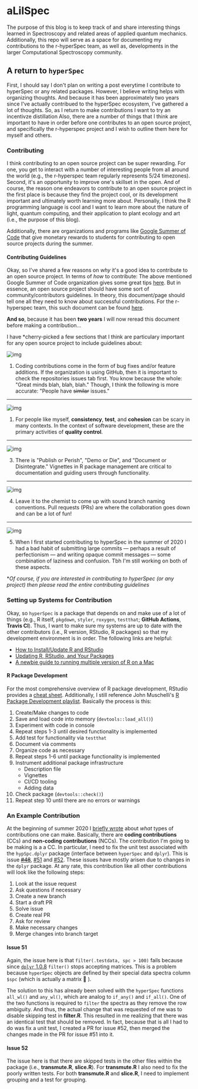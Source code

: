 # aLilSpec

The purpose of this blog is to keep track of and share interesting things learned in Spectroscopy and related areas of applied quantum mechanics. Additionally, this repo will serve as a space for documenting my contributions to the r-hyperSpec team, as well as, developments in the larger Computational Spectroscopy community.

## A return to `hyperSpec`
First, I should say I don't plan on writing a post everytime I contribute to hyperSpec or any related packages. However, I believe writing helps with organizing thoughts. And because it has been approximately two years since I've actually contribued to the hyperSpec ecosystem, I've gathered a lot of thoughts. So, as I return to make contributions I want to try an incentivze distillation Also, there are a number of things that I think are important to have in order before one contributes to an open source project, and specifically the r-hyperspec project and I wish to outline them here for myself and others.

### Contributing
I think contributing to an open source project can be super rewarding. For one, you get to interact with a number of interesting people from all around the world (e.g., the r-hyperspec team regularly represents 5/24 timezones). Second, it's an opportunity to improve one's skillset in the open. And of course, the reason one endeavors to contribute to an open source project in the first place is because they find the project cool, or its development important and ultimately worth learning more about. Personally, I think the R programming language is cool and I want to learn more about the nature of light, quantum computing, and their application to plant ecology and art (i.e., the purpose of this blog).

Additionally, there are organizations and programs like [Google Summer of Code](https://summerofcode.withgoogle.com/) that give monetary rewards to students for contributing to open source projects during the summer.

#### Contributing Guidelines
Okay, so I've shared a few reasons on *why* it's a good idea to contribute to an open source project. In terms of *how* to contribute: The above mentioned Google Summer of Code organization gives some great tips [here](https://google.github.io/gsocguides/student/making-first-contact). But in essence, an open source project should have some sort of community/contributors guidelines. In theory, this document/page should tell one all they need to know about successful contributions. For the r-hyperspec team, this such document can be found [here](https://r-hyperspec.github.io/hyperSpec/CONTRIBUTING.html).

**And so**, because it has been **two years** I will now reread this document before making a contribution...

I have *cherry-picked a few sections that I think are particulary important for any open source project to include guidelines about:
<br>

![img](post_1/reporting_bugs.png)

1. Coding contributions come in the form of bug fixes and/or feature additions. If the organization is using GitHub, then it is important to check the repositories issues tab first. You know because the whole: "Great minds blah, blah, blah." Though, I think the following is more accurate: "People have <s>similar</s> issues."

---
![img](post_1/code_style.png)

1. For people like myself, **consistency**, **test**, and **cohesion** can be scary in many contexts. In the context of software development, these are the primary activities of **quality control**.

---
![img](post_1/vignette_style.png)

3. There is "Publish or Perish", "Demo or Die", and "Document or Disintegrate." Vignettes in R package management are critical to documentation and guiding users through functionality.

---
![img](post_1/branches_and_prs.png)

4. Leave it to the chemist to come up with sound branch naming conventions. Pull requests (PRs) are where the collaboration goes down and can be a lot of fun!

---
![img](post_1/git_commits.png)

5. When I first started contributing to hyperSpec in the summer of 2020 I had a bad habit of submitting large commits — perhaps a result of perfectionism — and writing opaque commit messages — some combination of laziness and confusion. Tbh I'm still working on both of these aspects.

**Of course, if you are interested in contributing to hyperSpec (or any project) then please read the entire contributing guidelines*

### Setting up Systems for Contribution
Okay, so `hyperSpec` is a package that depends on and make use of a lot of things (e.g., R itself, `pkgdown`, `styler`, `roxygen`, `testthat`; **GitHub Actions**, **Travis CI**). Thus, I want to make sure my systems are up to date with the other contributors (i.e., R version, RStudio, R packages) so that my development environment is in order. The following links are helpful:

* [How to Install/Update R and RStudio](https://www.r-bloggers.com/2022/01/how-to-install-and-update-r-and-rstudio/)
* [Updating R, RStudio, and Your Packages](https://bookdown.org/pdr_higgins/rmrwr/updating-r-rstudio-and-your-packages.html)
* [A newbie guide to running multiple version of R on a Mac](https://daryavanichkina.com/posts/2020-rswitch-guide/)

#### R Package Development

For the most comprehensive overview of R package development, RStudio provides a [cheat sheet](https://rawgit.com/rstudio/cheatsheets/main/package-development.pdf). Additionally, I still reference John Muschelli's [R Package Development playlist](https://www.youtube.com/watch?v=79s3z0gIuFU&list=PLk3B5c8iCV-T4LM0mwEyWIunIunLyEjqM). Basically the process is this:

1. Create/Make changes to code
2. Save and load code into memory (`devtools::load_all()`)
3. Experiment with code in console
4. Repeat steps 1-3 until desired functionality is implemented
5. Add test for functionality via `testthat`
6. Document via comments
7. Organize code as necessary
8. Repeat steps 1-6 until package functionality is implemented
9. Instrument additional package infrastructure
   * Description file
   * Vignettes
   * CI/CD tooling
   * Adding data
10. Check package (`devtools::check()`)
11. Repeat step 10 until there are no errors or warnings

### An Example Contribution

At the beginning of summer 2020 I [briefly wrote](https://eoduniyi.github.io/hyperSpec.gsoc2020/) about *what* types of contributions one can make. Basically, there are **coding contributions** (CCs) and **non-coding contributions** (NCCs). The contribution I'm going to be making is a a CC. In particular, I need to fix the unit test associated with the `hypSpc.dplyr` package (interface between `hyperSpec` and `dplyr`). This is issue [<s>#48</s>](https://github.com/r-hyperspec/hySpc.dplyr/issues/48), [#51](https://github.com/r-hyperspec/hySpc.dplyr/issues/51) and [#52](https://github.com/r-hyperspec/hySpc.dplyr/issues/52). These issues have mostly arisen due to changes in the `dplyr` package. At any rate, this contribution like all other contributions will look like the following steps:

1. Look at the issue request
2. Ask questions if necessary
3. Create a new branch
4. Start a draft PR
5. Solve issue
6. Create real PR
7. Ask for review
8. Make necessary changes
9. Merge changes into branch target

#### Issue 51

Again, the issue here is that `filter(.testdata, spc > 100)` fails because since [`dplyr` 1.0.8](https://dplyr.tidyverse.org/news/index.html) `filter()` stops accepting matrices. This is a problem because `hyperSpec` objects are defined by their special data spectra column `$spc` (which is actually a matrix 🤪 ).

The solution to this has already been solved with the `hyperSpec` functions `all_wl()` and `any_wl()`, which are analog to `if_any()` and `if_all()`. One of the two functions is required to `filter` the spectra as they remove the row ambiguity. And thus, the actual change that was requested of me was to disable skipping test in **filter.R**. This resulted in me realizing that there was an identical test that should be removed. In fact, because that is all I had to do was fix a unit test, I created a PR for issue #52, then merged the changes made in the PR for issue #51 into it.

#### Issue 52

The issue here is that there are skipped tests in the other files within the package (i.e., **transmute.R**, **slice.R**). For **transmute.R** I also need to fix the poorly written tests. For both **transmute.R** and **slice.R**, I need to implement grouping and a test for grouping.
